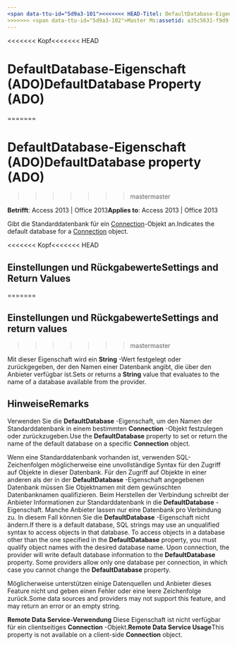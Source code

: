 ```yaml
---
<span data-ttu-id="5d9a3-101"><<<<<<< HEAD-Titel: DefaultDatabase-Eigenschaft (ADO) TOCTitle: DefaultDatabase-Eigenschaft (ADO) === Titel: DefaultDatabase-Eigenschaft (ADO) TOCTitle: DefaultDatabase-Eigenschaft (ADO)</span><span class="sxs-lookup"><span data-stu-id="5d9a3-101"><<<<<<< HEAD title: DefaultDatabase Property (ADO) TOCTitle: DefaultDatabase Property (ADO) ======= title: DefaultDatabase property (ADO) TOCTitle: DefaultDatabase property (ADO)</span></span>
>>>>>>> <span data-ttu-id="5d9a3-102">Master Ms:assetid: a35c5631-f9d9-e51f-950b-e52169830d94 Ms:mtpsurl: https://msdn.microsoft.com/library/JJ249757(v=office.15) Ms:contentKeyID: 48546784 ms.date: 09/18/2015 Mtps_version: Office. 15</span><span class="sxs-lookup"><span data-stu-id="5d9a3-102">master ms:assetid: a35c5631-f9d9-e51f-950b-e52169830d94 ms:mtpsurl: https://msdn.microsoft.com/library/JJ249757(v=office.15) ms:contentKeyID: 48546784 ms.date: 09/18/2015 mtps_version: v=office.15</span></span>
---
```


<span data-ttu-id="5d9a3-103"><<<<<<< Kopf</span><span class="sxs-lookup"><span data-stu-id="5d9a3-103"><<<<<<< HEAD</span></span>
# <a name="defaultdatabase-property-ado"></a><span data-ttu-id="5d9a3-104">DefaultDatabase-Eigenschaft (ADO)</span><span class="sxs-lookup"><span data-stu-id="5d9a3-104">DefaultDatabase Property (ADO)</span></span>
=======
# <a name="defaultdatabase-property-ado"></a><span data-ttu-id="5d9a3-105">DefaultDatabase-Eigenschaft (ADO)</span><span class="sxs-lookup"><span data-stu-id="5d9a3-105">DefaultDatabase property (ADO)</span></span>
>>>>>>> <span data-ttu-id="5d9a3-106">master</span><span class="sxs-lookup"><span data-stu-id="5d9a3-106">master</span></span>


<span data-ttu-id="5d9a3-107">**Betrifft**: Access 2013 | Office 2013</span><span class="sxs-lookup"><span data-stu-id="5d9a3-107">**Applies to**: Access 2013 | Office 2013</span></span>

<span data-ttu-id="5d9a3-108">Gibt die Standarddatenbank für ein [Connection](connection-object-ado.md)-Objekt an.</span><span class="sxs-lookup"><span data-stu-id="5d9a3-108">Indicates the default database for a [Connection](connection-object-ado.md) object.</span></span>

<span data-ttu-id="5d9a3-109"><<<<<<< Kopf</span><span class="sxs-lookup"><span data-stu-id="5d9a3-109"><<<<<<< HEAD</span></span>
## <a name="settings-and-return-values"></a><span data-ttu-id="5d9a3-110">Einstellungen und Rückgabewerte</span><span class="sxs-lookup"><span data-stu-id="5d9a3-110">Settings and Return Values</span></span>
=======
## <a name="settings-and-return-values"></a><span data-ttu-id="5d9a3-111">Einstellungen und Rückgabewerte</span><span class="sxs-lookup"><span data-stu-id="5d9a3-111">Settings and return values</span></span>
>>>>>>> <span data-ttu-id="5d9a3-112">master</span><span class="sxs-lookup"><span data-stu-id="5d9a3-112">master</span></span>

<span data-ttu-id="5d9a3-113">Mit dieser Eigenschaft wird ein **String** -Wert festgelegt oder zurückgegeben, der den Namen einer Datenbank angibt, die über den Anbieter verfügbar ist.</span><span class="sxs-lookup"><span data-stu-id="5d9a3-113">Sets or returns a **String** value that evaluates to the name of a database available from the provider.</span></span>

## <a name="remarks"></a><span data-ttu-id="5d9a3-114">Hinweise</span><span class="sxs-lookup"><span data-stu-id="5d9a3-114">Remarks</span></span>

<span data-ttu-id="5d9a3-115">Verwenden Sie die **DefaultDatabase** -Eigenschaft, um den Namen der Standarddatenbank in einem bestimmten **Connection** -Objekt festzulegen oder zurückzugeben.</span><span class="sxs-lookup"><span data-stu-id="5d9a3-115">Use the **DefaultDatabase** property to set or return the name of the default database on a specific **Connection** object.</span></span>

<span data-ttu-id="5d9a3-p101">Wenn eine Standarddatenbank vorhanden ist, verwenden SQL-Zeichenfolgen möglicherweise eine unvollständige Syntax für den Zugriff auf Objekte in dieser Datenbank. Für den Zugriff auf Objekte in einer anderen als der in der **DefaultDatabase** -Eigenschaft angegebenen Datenbank müssen Sie Objektnamen mit dem gewünschten Datenbanknamen qualifizieren. Beim Herstellen der Verbindung schreibt der Anbieter Informationen zur Standarddatenbank in die **DefaultDatabase** -Eigenschaft. Manche Anbieter lassen nur eine Datenbank pro Verbindung zu. In diesem Fall können Sie die **DefaultDatabase** -Eigenschaft nicht ändern.</span><span class="sxs-lookup"><span data-stu-id="5d9a3-p101">If there is a default database, SQL strings may use an unqualified syntax to access objects in that database. To access objects in a database other than the one specified in the **DefaultDatabase** property, you must qualify object names with the desired database name. Upon connection, the provider will write default database information to the **DefaultDatabase** property. Some providers allow only one database per connection, in which case you cannot change the **DefaultDatabase** property.</span></span>

<span data-ttu-id="5d9a3-120">Möglicherweise unterstützen einige Datenquellen und Anbieter dieses Feature nicht und geben einen Fehler oder eine leere Zeichenfolge zurück.</span><span class="sxs-lookup"><span data-stu-id="5d9a3-120">Some data sources and providers may not support this feature, and may return an error or an empty string.</span></span>

<span data-ttu-id="5d9a3-121">**Remote Data Service-Verwendung** Diese Eigenschaft ist nicht verfügbar für ein clientseitiges **Connection** -Objekt.</span><span class="sxs-lookup"><span data-stu-id="5d9a3-121">**Remote Data Service Usage**This property is not available on a client-side **Connection** object.</span></span>

